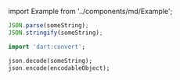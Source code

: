 import Example from '../components/md/Example';

<Example reactnative>

```js
JSON.parse(someString);
JSON.stringify(someString);
```

</Example>

<Example flutter>

```dart
import 'dart:convert';

json.decode(someString);
json.encode(encodableObject);
```

</Example>
